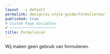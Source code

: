 ```yaml
---
layout   : default
permalink: design/ui-style-guide/formulieren/
published: true
# Custom Page Variables
# ─────────────────────
title: Formulieren
---
```


Wij maken geen gebruik van formulieren.